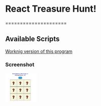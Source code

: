
# React Treasure Hunt!
=====================

## Available Scripts


[Worknig version of this program](https://hyosunko.github.io/treasure-hunt/)

### Screenshot

<img src="https://github.com/hyosunko/hyosunko.github.io/blob/master/img/treasure-hunt.PNG" width="100">




